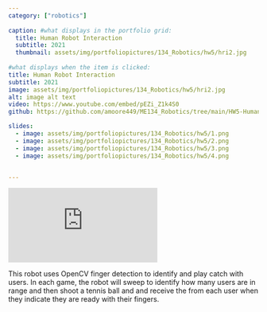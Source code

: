 ```yaml
---
category: ["robotics"]
  
caption: #what displays in the portfolio grid:
  title: Human Robot Interaction
  subtitle: 2021
  thumbnail: assets/img/portfoliopictures/134_Robotics/hw5/hri2.jpg
  
#what displays when the item is clicked:
title: Human Robot Interaction
subtitle: 2021
image: assets/img/portfoliopictures/134_Robotics/hw5/hri2.jpg
alt: image alt text
video: https://www.youtube.com/embed/pEZi_Z1k4S0
github: https://github.com/amoore449/ME134_Robotics/tree/main/HW5-HumanRobotInteraction

slides:
  - image: assets/img/portfoliopictures/134_Robotics/hw5/1.png
  - image: assets/img/portfoliopictures/134_Robotics/hw5/2.png
  - image: assets/img/portfoliopictures/134_Robotics/hw5/3.png
  - image: assets/img/portfoliopictures/134_Robotics/hw5/4.png


---
```


<div class="video-container d-block mx-auto">
  <iframe class="responsive-iframe img-fluid d-block mx-auto" src= "https://www.youtube.com/embed/P5tnQ8JNzDY" title="YouTube video player" frameborder="0" allow="accelerometer; autoplay; clipboard-write; encrypted-media; gyroscope; picture-in-picture" allowfullscreen></iframe>
</div>

This robot uses OpenCV finger detection to identify and play catch with users. In each game, the robot will sweep to identify how many users are in range and then shoot a tennis ball and and receive the from each user when they indicate they are ready with their fingers.